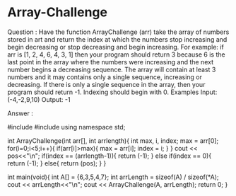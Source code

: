 # Array-Challenge
Question : Have the function ArrayChallenge (arr) take the array of numbers stored in art and return the index at which the numbers stop increasing and begin decreasing or stop decreasing and begin increasing. For example: if arr is [1, 2, 4, 6, 4, 3, 1] then your program should return 3 because 6 is the last point in the array where the numbers were increasing and the next number begins a decreasing sequence. The array will contain at least 3 numbers and it may contains only a single sequence, increasing or decreasing. If there is only a single sequence in the array, then your program should return -1. Indexing should begin with 0.  Examples  Input: (-4,-2,9,10)  Output: -1 

Answer :

#include <iostream>
#include <string>
using namespace std;

int ArrayChallenge(int arr[], int arrlength){
	int max, i, index;
	max = arr[0];
	for(i=0;i<5;i++){
		if(arr[i]>max){
			max = arr[i];
			index = i;
		}
	}
	cout <<  pos<<"\n";
	if(index == (arrlength-1)){
		return (-1);
	}
	else if(index == 0){
		return (-1);
	}
	else{
	return (pos);
}
}

int main(void){
	int A[] = {6,3,5,4,7};
	int arrLength = sizeof(A) / sizeof(*A);
	cout <<  arrLength<<"\n";
	cout << ArrayChallenge(A, arrLength);
	return 0;
}
